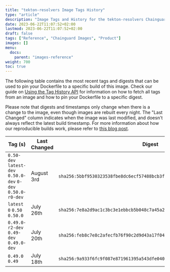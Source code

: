 ```yaml
---
title: "tekton-resolvers Image Tags History"
type: "article"
description: "Image Tags and History for the tekton-resolvers Chainguard Image"
date: 2023-06-22T11:07:52+02:00
lastmod: 2023-06-22T11:07:52+02:00
draft: false
tags: ["Reference", "Chainguard Images", "Product"]
images: []
menu:
  docs:
    parent: "images-reference"
weight: 700
toc: true
---
```


The following table contains the most recent tags and digests that can be used to pin your Dockerfile to a specific build of this image. Check our guide on [Using the Tag History API](/chainguard/chainguard-images/using-the-tag-history-api/) for information on how to fetch all tags from an image and how to pin your Dockerfile to a specific digest.

Please note that digests and timestamps only change when there is a change to the image, even though images are rebuilt every night. The "Last Changed" column indicates when the image was last modified, and doesn't always reflect the latest build timestamp. For more information about how our reproducible builds work, please refer to [this blog post](https://www.chainguard.dev/unchained/reproducing-chainguards-reproducible-image-builds).

| Tag (s)                                                       | Last Changed | Digest                                                                    |
|---------------------------------------------------------------|--------------|---------------------------------------------------------------------------|
|  `0.50-dev` `latest-dev` `0.50.0-dev` `0-dev` `0.50.0-r0-dev` | August 3rd   | `sha256:5bbf9530323538fbe8dc6ecf57488bcb3f9bb58b1d9f3bee4ebeee0e2e8a02a6` |
|  `latest` `0` `0.50` `0.50.0`                                 | July 26th    | `sha256:7e8a2d9ac1c3bc3e1ebbcb5b048c7a45a2f06814ae05f9ed4e70d6afaba2b2d7` |
|  `0.49.0-r2-dev` `0.49-dev` `0.49.0-dev`                      | July 20th    | `sha256:feb8c7e8c2afecfb76f90c2d9d43a17f04b653a087f92d6d1317d608fad7e8f0` |
|  `0.49.0` `0.49`                                              | July 18th    | `sha256:9a933f6fc9f087e871961395a543dfe040517d846340764d6d2ffb5f16b2afa0` |
